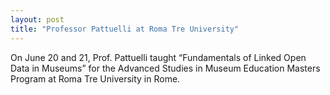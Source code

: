 ```yaml
---
layout: post
title: "Professor Pattuelli at Roma Tre University"
---
```


On June 20 and 21, Prof. Pattuelli taught “Fundamentals of Linked Open Data in Museums” for the Advanced Studies in Museum Education Masters Program at Roma Tre University in Rome.
